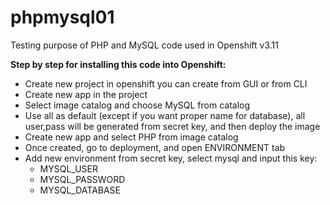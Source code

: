 # phpmysql01
Testing purpose of PHP and MySQL code used in Openshift v3.11

**Step by step for installing this code into Openshift:**
- Create new project in openshift you can create from GUI or from CLI
- Create new app in the project
- Select image catalog and choose MySQL from catalog
- Use all as default (except if you want proper name for database), all user,pass will be generated from secret key, and then deploy the image
- Create new app and select PHP from image catalog
- Once created, go to deployment, and open ENVIRONMENT tab
- Add new environment from secret key, select mysql and input this key:
	- MYSQL_USER
	- MYSQL_PASSWORD
	- MYSQL_DATABASE